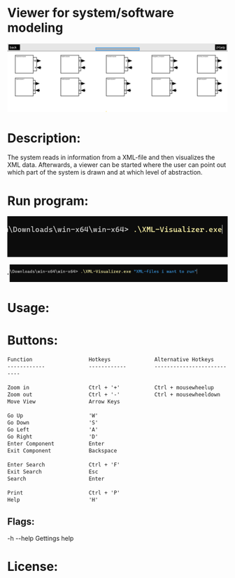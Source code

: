 # Viewer for system/software modeling

![alt text](Frontpage.png?raw=true)

# Description:
The system reads in information from a XML-file and then visualizes the XML data.
Afterwards, a viewer can be started where the user can point out which part of 
the system is drawn and at which level of abstraction.

# Run program:

![alt text](Run_Fake_data.png?raw=true)

![alt text](Run_Your_data.png?raw=true)
# Usage:

# Buttons:

    Function                  Hotkeys              Alternative Hotkeys
    ------------              ------------         ---------------------------

    Zoom in                   Ctrl + '+'           Ctrl + mousewheelup
    Zoom out                  Ctrl + '-'           Ctrl + mousewheeldown   
    Move View                 Arrow Keys

    Go Up                     'W'
    Go Down                   'S'
    Go Left                   'A'
    Go Right                  'D'
    Enter Component           Enter
    Exit Component            Backspace
     
    Enter Search              Ctrl + 'F'
    Exit Search               Esc
    Search                    Enter
     
    Print                     Ctrl + 'P'
    Help                      'H'

## Flags:
-h --help   Gettings help 

# License:
